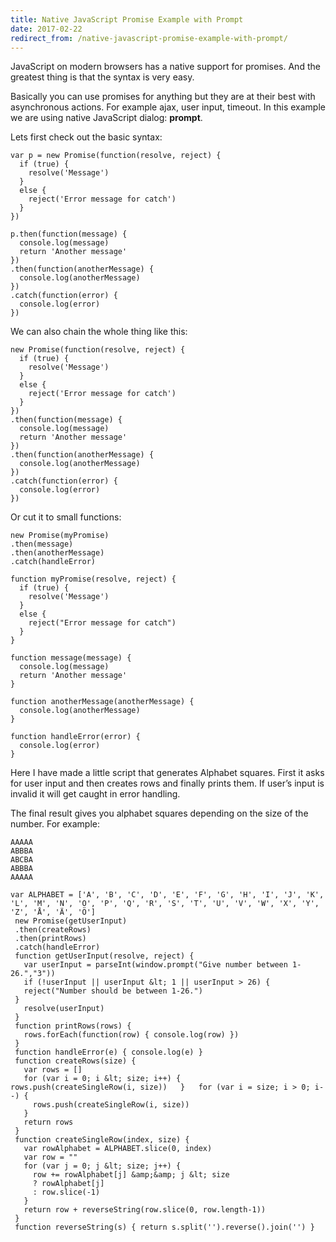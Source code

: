 ```yaml
---
title: Native JavaScript Promise Example with Prompt
date: 2017-02-22
redirect_from: /native-javascript-promise-example-with-prompt/
---
```

JavaScript on modern browsers has a native support for promises. And the greatest thing is that the syntax is very easy.

Basically you can use promises for anything but they are at their best with asynchronous actions. For example ajax, user input, timeout. In this example we are using native JavaScript dialog: **prompt**.

Lets first check out the basic syntax:

```
var p = new Promise(function(resolve, reject) {
  if (true) {
    resolve('Message')
  }
  else {
    reject('Error message for catch')
  }
})
 
p.then(function(message) { 
  console.log(message)
  return 'Another message'
})
.then(function(anotherMessage) {
  console.log(anotherMessage)
})
.catch(function(error) {
  console.log(error)
})
```

We can also chain the whole thing like this:

```
new Promise(function(resolve, reject) {
  if (true) {
    resolve('Message')
  }
  else {
    reject('Error message for catch')
  }
})
.then(function(message) {
  console.log(message)
  return 'Another message'
})
.then(function(anotherMessage) {
  console.log(anotherMessage)
})
.catch(function(error) {
  console.log(error)
})
```

Or cut it to small functions:

```
new Promise(myPromise)
.then(message)
.then(anotherMessage)
.catch(handleError)
 
function myPromise(resolve, reject) {
  if (true) {
    resolve('Message')
  }
  else {
    reject("Error message for catch")
  }
}
 
function message(message) {
  console.log(message)
  return 'Another message'
}
 
function anotherMessage(anotherMessage) {
  console.log(anotherMessage)
}
 
function handleError(error) {
  console.log(error)
}
```
Here I have made a little script that generates Alphabet squares. First it asks for user input and then creates rows and finally prints them. If user’s input is invalid it will get caught in error handling.

The final result gives you alphabet squares depending on the size of the number. For example:

```
AAAAA
ABBBA
ABCBA
ABBBA
AAAAA
```

```
var ALPHABET = ['A', 'B', 'C', 'D', 'E', 'F', 'G', 'H', 'I', 'J', 'K', 'L', 'M', 'N', 'O', 'P', 'Q', 'R', 'S', 'T', 'U', 'V', 'W', 'X', 'Y', 'Z', 'Å', 'Ä', 'Ö']
 new Promise(getUserInput)
 .then(createRows)
 .then(printRows)
 .catch(handleError)
 function getUserInput(resolve, reject) {
   var userInput = parseInt(window.prompt("Give number between 1-26.","3"))
   if (!userInput || userInput &lt; 1 || userInput > 26) {
   reject("Number should be between 1-26.")
 }
   resolve(userInput)
 }
 function printRows(rows) {
   rows.forEach(function(row) { console.log(row) })
 }
 function handleError(e) { console.log(e) }
 function createRows(size) {
   var rows = []
   for (var i = 0; i &lt; size; i++) {     rows.push(createSingleRow(i, size))   }   for (var i = size; i > 0; i--) {
     rows.push(createSingleRow(i, size))
   }
   return rows
 }
 function createSingleRow(index, size) {
   var rowAlphabet = ALPHABET.slice(0, index)
   var row = ""
   for (var j = 0; j &lt; size; j++) {
     row += rowAlphabet[j] &amp;&amp; j &lt; size
     ? rowAlphabet[j]
     : row.slice(-1)
   }
   return row + reverseString(row.slice(0, row.length-1))
 }
 function reverseString(s) { return s.split('').reverse().join('') }
```
